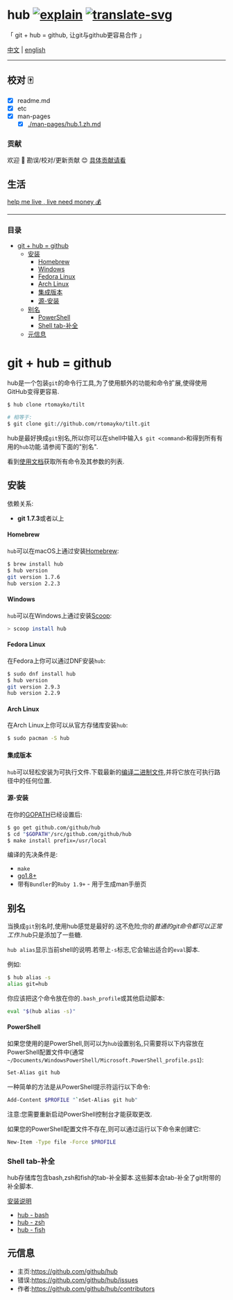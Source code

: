 # hub [![explain]][source] [![translate-svg]][translate-list] 
    
<!-- [![size-img]][size] -->

[explain]: http://llever.com/explain.svg
[source]: https://github.com/chinanf-boy/Source-Explain
[translate-svg]: http://llever.com/translate.svg
[translate-list]: https://github.com/chinanf-boy/chinese-translate-list
[size-img]: https://packagephobia.now.sh/badge?p=Name
[size]: https://packagephobia.now.sh/result?p=Name
    

「 git + hub = github, 让git与github更容易合作 」

[中文](./readme.md) | [english](https://github.com/github/hub)


---

## 校对 🀄️

<!-- doc-templite START generated -->
<!-- repo = 'github/hub' -->
<!-- commit = 'de684cb613c47572cc9ec90d4fd73eef80aef09c' -->
<!-- time = '2018 9.6' -->

<!-- doc-templite END generated -->

- [x] readme.md
- [x] etc
- [x] man-pages
    - [x] [./man-pages/hub.1.zh.md](./man-pages/hub.1.zh.md)

### 贡献

欢迎 👏 勘误/校对/更新贡献 😊 [具体贡献请看](https://github.com/chinanf-boy/chinese-translate-list#贡献)

## 生活

[help me live , live need money 💰](https://github.com/chinanf-boy/live-need-money)

---

### 目录

<!-- START doctoc generated TOC please keep comment here to allow auto update -->
<!-- DON'T EDIT THIS SECTION, INSTEAD RE-RUN doctoc TO UPDATE -->


- [git + hub = github](#git--hub--github)
  - [安装](#%E5%AE%89%E8%A3%85)
      - [Homebrew](#homebrew)
      - [Windows](#windows)
      - [Fedora Linux](#fedora-linux)
      - [Arch Linux](#arch-linux)
      - [集成版本](#%E9%9B%86%E6%88%90%E7%89%88%E6%9C%AC)
      - [源-安装](#%E6%BA%90-%E5%AE%89%E8%A3%85)
  - [别名](#%E5%88%AB%E5%90%8D)
      - [PowerShell](#powershell)
    - [Shell tab-补全](#shell-tab-%E8%A1%A5%E5%85%A8)
  - [元信息](#%E5%85%83%E4%BF%A1%E6%81%AF)

<!-- END doctoc generated TOC please keep comment here to allow auto update -->


# git + hub = github

hub是一个包装`git`的命令行工具,为了使用额外的功能和命令扩展,使得使用GitHub变得更容易.

```sh
$ hub clone rtomayko/tilt

# 相等于:
$ git clone git://github.com/rtomayko/tilt.git
```

hub是最好换成`git`别名,所以你可以在shell中输入`$ git <command>`和得到所有有用的`hub`功能.请参阅下面的"别名".

看到[使用文档](./man-pages/hub.1.zh.md)获取所有命令及其参数的列表.

## 安装

依赖关系:

-   **git 1.7.3**或者以上

#### Homebrew

`hub`可以在macOS上通过安装[Homebrew](https://docs.brew.sh/Installation):

```sh
$ brew install hub
$ hub version
git version 1.7.6
hub version 2.2.3
```

#### Windows

`hub`可以在Windows上通过安装[Scoop](http://scoop.sh/):

```sh
> scoop install hub
```

#### Fedora Linux

在Fedora上你可以通过DNF安装`hub`:

```sh
$ sudo dnf install hub
$ hub version
git version 2.9.3
hub version 2.2.9
```

#### Arch Linux

在Arch Linux上你可以从官方存储库安装`hub`:

```sh
$ sudo pacman -S hub
```

#### 集成版本

`hub`可以轻松安装为可执行文件.下载最新的[编译二进制文件](https://github.com/github/hub/releases),并将它放在可执行路径中的任何位置.

#### 源-安装

在你的[GOPATH](https://github.com/golang/go/wiki/GOPATH)已经设置后:

```sh
$ go get github.com/github/hub
$ cd "$GOPATH"/src/github.com/github/hub
$ make install prefix=/usr/local
```

编译的先决条件是:

-   `make`
-   [go1.8+](http://golang.org/doc/install)
-   带有`Bundler`的`Ruby 1.9+`  - 用于生成man手册页

## 别名

当换成`git`别名时,使用hub感觉是最好的.这不危险;你的*普通的git命令都可以正常工作*.hub只是添加了一些糖.

`hub alias`显示当前shell的说明.若带上`-s`标志,它会输出适合的`eval`脚本.

例如:

``` bash
$ hub alias -s
alias git=hub
```

你应该把这个命令放在你的`.bash_profile`或其他启动脚本:

```sh
eval "$(hub alias -s)"
```

#### PowerShell

如果您使用的是PowerShell,则可以为`hub`设置别名,只需要将以下内容放在PowerShell配置文件中(通常`~/Documents/WindowsPowerShell/Microsoft.PowerShell_profile.ps1`):

```sh
Set-Alias git hub
```

一种简单的方法是从PowerShell提示符运行以下命令:

```sh
Add-Content $PROFILE "`nSet-Alias git hub"
```

注意:您需要重新启动PowerShell控制台才能获取更改.

如果您的PowerShell配置文件不存在,则可以通过运行以下命令来创建它:

```sh
New-Item -Type file -Force $PROFILE
```

### Shell tab-补全

hub存储库包含bash,zsh和fish的tab-补全脚本.这些脚本会tab-补全了git附带的补全脚本.

[安装说明](etc)

-   [hub - bash](https://github.com/github/hub/blob/master/etc/hub.bash_completion.sh)
-   [hub - zsh](https://github.com/github/hub/blob/master/etc/hub.zsh_completion)
-   [hub - fish](https://github.com/github/hub/blob/master/etc/hub.fish_completion)

## 元信息

-   主页:<https://github.com/github/hub>
-   错误:<https://github.com/github/hub/issues>
-   作者:<https://github.com/github/hub/contributors>
